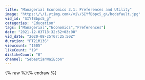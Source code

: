 ```yaml
---
title: "Managerial Economics 3.1: Preferences and Utility"
image: "https:\/\/i.ytimg.com\/vi\/SIYfBbpc5_g\/hqdefault.jpg"
vid_id: "SIYfBbpc5_g"
categories: "Education"
tags: ["Managerial","Economics","Preferences"]
date: "2021-12-03T18:32:52+03:00"
vid_date: "2020-08-25T07:25:50Z"
duration: "PT21M13S"
viewcount: "1505"
likeCount: "19"
dislikeCount: "0"
channel: "SebastianWaiEcon"
---
```

{% raw %}{% endraw %}
